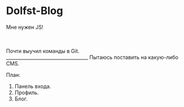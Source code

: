 Dolfst-Blog
=======
Мне нужен JS!

<br>
<br>
Почти выучил команды в Git. 
<br>
___________________________________
Пытаюсь поставить на какую-либо CMS.

План:<br> 
1) Панель входа.<br>
2) Профиль.<br> 
3) Блог.<br>